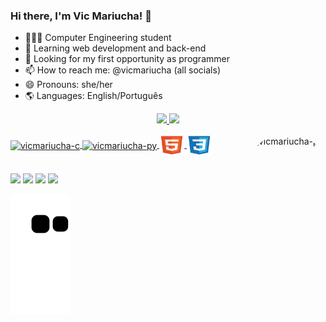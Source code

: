 ### Hi there, I'm Vic Mariucha! 👋

- 👩🏼‍💻 Computer Engineering student
- 🌱 Learning web development and back-end
- 🔎 Looking for my first opportunity as programmer
- 📫 How to reach me: @vicmariucha (all socials)
- 😄 Pronouns: she/her
- 🌎 Languages: English/Português

<div align="center">
  <a href="https://github.com/vicmariucha">
  <img width="45%" src="https://github-readme-stats.vercel.app/api/top-langs/?username=vicmariucha&layout=compact&langs_count=7&theme=tokyonight"/>
  <img width="45%" src="https://github-readme-stats.vercel.app/api?username=vicmariucha&show_icons=true&theme=tokyonight&include_all_commits=true&count_private=true"/>
</div>

<div style="display: inline_block"><br>
  <img align="center" alt="vicmariucha-c" height="25" width="30" src="https://upload.wikimedia.org/wikipedia/commons/thumb/1/18/C_Programming_Language.svg/1200px-C_Programming_Language.svg.png">
  <img align="center" alt="vicmariucha-py" height="30" width="40" src="https://cdn.jsdelivr.net/gh/devicons/devicon/icons/python/python-original.svg">
  <img align="center" alt="vicmariucha-HTML" height="30" width="40" src="https://raw.githubusercontent.com/devicons/devicon/master/icons/html5/html5-original.svg">
  <img align="center" alt="vicmariucha-CSS" height="30" width="40" src="https://raw.githubusercontent.com/devicons/devicon/master/icons/css3/css3-original.svg">
  
  
  <img align="right" alt="vicmariucha-pic" height="150" style="border-radius:50px;" src="https://img.skoob.com.br/dISkJ-eSKJ-UEf1nmg33ivNGfC0=/170x170/center/top/smart/filters:format(jpeg)/https://skoob.s3.amazonaws.com/usuarios/5330903/5330903SK-V11624982584G.jpg">
</div>

##

<div> 
  <a href="https://www.youtube.com/channel/UCcxjjBdM5oqULbTWu2zkFPA" target="_blank"><img src="https://img.shields.io/badge/YouTube-FF0000?style=for-the-badge&logo=youtube&logoColor=white" target="_blank"></a>
  <a href="https://instagram.com/vicmariucha" target="_blank"><img src="https://img.shields.io/badge/-Instagram-%23E4405F?style=for-the-badge&logo=instagram&logoColor=white" target="_blank"></a>
  <a href = "mailto:vicmariucha@gmail.com"><img src="https://img.shields.io/badge/-Gmail-%23333?style=for-the-badge&logo=gmail&logoColor=white" target="_blank"></a>
  <a href="https://www.linkedin.com/in/victoria-mariucha/" target="_blank"><img src="https://img.shields.io/badge/-LinkedIn-%230077B5?style=for-the-badge&logo=linkedin&logoColor=white" target="_blank"></a> 
 
  ![Snake animation](https://github.com/rafaballerini/rafaballerini/blob/output/github-contribution-grid-snake.svg)
 
</div>
